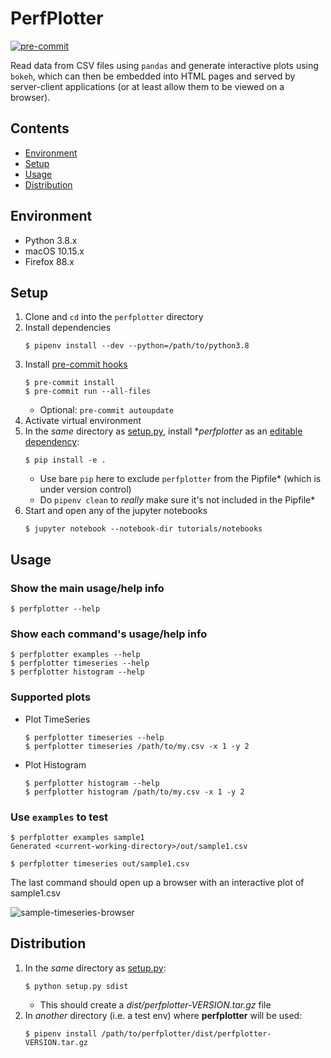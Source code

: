 # PerfPlotter

[![pre-commit](https://img.shields.io/badge/pre--commit-enabled-brightgreen?logo=pre-commit&logoColor=white)](https://github.com/pre-commit/pre-commit)

Read data from CSV files using `pandas` and generate interactive plots using `bokeh`, which can then be embedded into HTML pages and served by server-client applications (or at least allow them to be viewed on a browser).

## Contents

* [Environment](#environment)
* [Setup](#setup)
* [Usage](#usage)
* [Distribution](#distribution)

## Environment

* Python 3.8.x
* macOS 10.15.x
* Firefox 88.x

## Setup

1. Clone and `cd` into the `perfplotter` directory
1. Install dependencies
    ```none
    $ pipenv install --dev --python=/path/to/python3.8

    ```
1. Install [pre-commit hooks](https://pre-commit.com/)
    ```none
    $ pre-commit install
    $ pre-commit run --all-files

    ```
    * Optional: `pre-commit autoupdate`
1. Activate virtual environment
1. In the *same* directory as [setup.py](./setup.py), install **perfplotter* as an [editable dependency](https://pipenv-fork.readthedocs.io/en/latest/basics.html#editable-dependencies-e-g-e):
    ```none
    $ pip install -e .

    ```
    * Use bare `pip` here to exclude `perfplotter` from the Pipfile* (which is under version control)
    * Do `pipenv clean` to *really* make sure it's not included in the Pipfile*
1. Start and open any of the jupyter notebooks
    ```none
    $ jupyter notebook --notebook-dir tutorials/notebooks

    ```

## Usage

### Show the main usage/help info

```none
$ perfplotter --help
```

### Show each command's usage/help info

```none
$ perfplotter examples --help
$ perfplotter timeseries --help
$ perfplotter histogram --help
```

### Supported plots

* Plot TimeSeries
    ```
    $ perfplotter timeseries --help
    $ perfplotter timeseries /path/to/my.csv -x 1 -y 2

    ```
* Plot Histogram
    ```
    $ perfplotter histogram --help
    $ perfplotter histogram /path/to/my.csv -x 1 -y 2

### Use `examples` to test

```none
$ perfplotter examples sample1
Generated <current-working-directory>/out/sample1.csv

$ perfplotter timeseries out/sample1.csv
```

The last command should open up a browser with an interactive plot of sample1.csv

![sample-timeseries-browser](./docs/sample-timeseries-browser.gif)

## Distribution

1. In the *same* directory as [setup.py](./setup.py):
    ```none
    $ python setup.py sdist

    ```
    * This should create a *dist/perfplotter-VERSION.tar.gz* file
1. In *another* directory (i.e. a test env) where **perfplotter** will be used:
    ```none
    $ pipenv install /path/to/perfplotter/dist/perfplotter-VERSION.tar.gz

    ```
